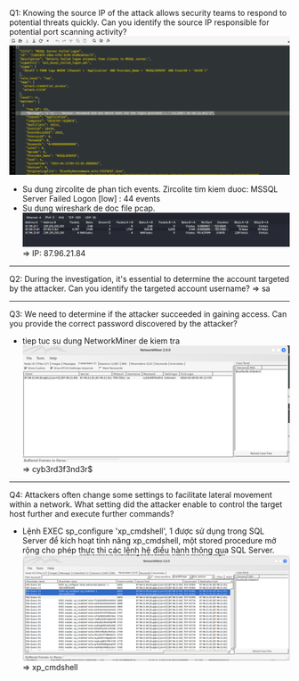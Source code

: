 Q1: Knowing the source IP of the attack allows security teams to respond to potential threats quickly. Can you identify the source IP responsible for potential port scanning activity?
![image 1](image/1.png)
- Su dung zircolite de phan tich events. Zircolite tim kiem duoc: MSSQL Server Failed Logon [low] : 44 events
- Su dung wireshark de doc file pcap. 
![image 2](image/2.png)
=> IP: 87.96.21.84
------------------------------------------------------------------------------
Q2: During the investigation, it's essential to determine the account targeted by the attacker. Can you identify the targeted account username?
=> sa

-------------------------------------------------------------------------------
Q3: We need to determine if the attacker succeeded in gaining access. Can you provide the correct password discovered by the attacker?
- tiep tuc su dung NetworkMiner de kiem tra
![image 3](image/3.png)
=> cyb3rd3f3nd3r$

-------------------------------------------------------------------------------
Q4: Attackers often change some settings to facilitate lateral movement within a network. What setting did the attacker enable to control the target host further and execute further commands?
- Lệnh EXEC sp_configure 'xp_cmdshell', 1 được sử dụng trong SQL Server để kích hoạt tính năng xp_cmdshell, một stored procedure mở rộng cho phép thực thi các lệnh hệ điều hành thông qua SQL Server. 
![image 4](image/4.png)
=> xp_cmdshell